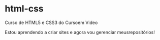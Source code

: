 # html-css
 Curso de HTML5 e CSS3 do Cursoem Video

Estou aprendendo a criar sites e agora vou gerenciar meusrepositórios!